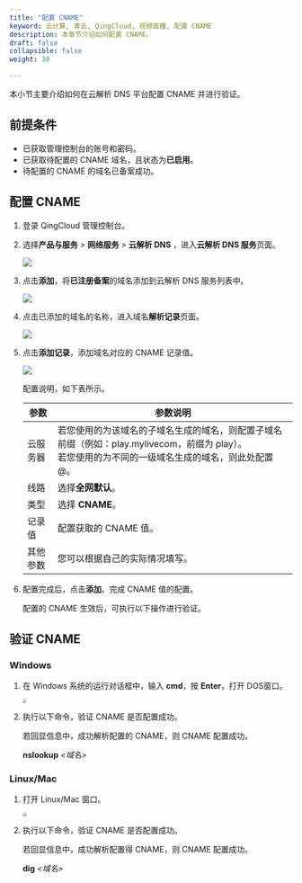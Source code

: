 ```yaml
---
title: "配置 CNAME"
keyword: 云计算, 青云, QingCloud, 视频直播, 配置 CNAME
description: 本章节介绍如何配置 CNAME。
draft: false
collapsible: false
weight: 30

---
```


本小节主要介绍如何在云解析 DNS 平台配置 CNAME 并进行验证。

## 前提条件

- 已获取管理控制台的账号和密码。
- 已获取待配置的 CNAME 域名，且状态为**已启用**。
- 待配置的 CNAME 的域名已备案成功。

## 配置 CNAME

1. 登录 QingCloud 管理控制台。

2. 选择**产品与服务** > **网络服务** > **云解析 DNS** ，进入**云解析 DNS 服务**页面。

   ![](../../../../audio_and_video/live_cdn/_images/um_dns_list.png)

3. 点击**添加**，将**已注册备案**的域名添加到云解析 DNS 服务列表中。

   ![](../../../../audio_and_video/live_cdn/_images/um_add_domain.png)

4. 点击已添加的域名的名称，进入域名**解析记录**页面。

   ![](../../../../audio_and_video/live_cdn/_images/um_add_parsing.png)

5. 点击**添加记录**，添加域名对应的 CNAME 记录值。

   ![](../../../../audio_and_video/live_cdn/_images/um_add_domainlist.png)

   配置说明，如下表所示。

   | 参数     | 参数说明                                                     |
   | -------- | ------------------------------------------------------------ |
   | 云服务器 | 若您使用的为该域名的子域名生成的域名，则配置子域名前缀（例如：play.mylivecom，前缀为 play）。<br />若您使用的为不同的一级域名生成的域名，则此处配置@。 |
   | 线路     | 选择**全网默认**。                                           |
   | 类型     | 选择 **CNAME**。                                             |
   | 记录值   | 配置获取的 CNAME 值。                                        |
   | 其他参数 | 您可以根据自己的实际情况填写。                               |

6. 配置完成后，点击**添加**。完成 CNAME 值的配置。

   配置的 CNAME 生效后，可执行以下操作进行验证。

## 验证 CNAME

### Windows

1. 在 Windows 系统的运行对话框中，输入 **cmd**，按 **Enter**，打开 DOS窗口。

   <img src="../../../../audio_and_video/live_cdn/_images/um_cname_cmd_win.png" style="zoom:40%;" />

2. 执行以下命令，验证 CNAME 是否配置成功。

   若回显信息中，成功解析配置的 CNAME，则 CNAME 配置成功。

   **nslookup** *<域名>*

### Linux/Mac

1. 打开 Linux/Mac 窗口。

   <img src="../../../../audio_and_video/live_cdn/_images/um_cname_cmd_linux.png" style="zoom:43%;" />

2. 执行以下命令，验证 CNAME 是否配置成功。

   若回显信息中，成功解析配置得 CNAME，则 CNAME 配置成功。

   **dig** *<域名>*



